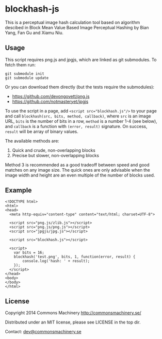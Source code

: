 blockhash-js
============

This is a perceptual image hash calculation tool based on algorithm descibed in
Block Mean Value Based Image Perceptual Hashing by Bian Yang, Fan Gu and Xiamu Niu.

Usage
-----

This script requires png.js and jpgjs, which are linked as
git submodules.  To fetch them run:

    git submodule init
    git submodule update

Or you can download them directly (but the tests require the submodules):

* https://github.com/devongovett/png.js
* https://github.com/notmasteryet/jpgjs

To use the script in a page, add `<script src="blockhash.js"/>` to
your page and call `blockhash(src, bits, method, callback)`, where
`src` is an image URL, `bits` is the number of bits in a row, `method`
is a number 1-4 (see below), and `callback` is a function with
`(error, result)` signature.  On success, `result` will be array of
binary values.

The available methods are:

1. Quick and crude, non-overlapping blocks
2. Precise but slower, non-overlapping blocks

Method 3 is recommended as a good tradeoff between speed and good
matches on any image size.  The quick ones are only advisable when the
image width and height are an even multiple of the number of blocks
used.


Example
-------

    <!DOCTYPE html>
    <html>
    <head>
      <meta http-equiv="content-type" content="text/html; charset=UTF-8">

      <script src="png.js/zlib.js"></script>
      <script src="png.js/png.js"></script>
      <script src="jpgjs/jpg.js"></script>

      <script src="blockhash.js"></script>

      <script>
        var bits = 16;
        blockhash('test.png', bits, 1, function(error, result) {
            console.log('hash: ' + result);
        });
      </script>
    </head>
    <body>
    </body>
    </html>

License
-------

Copyright 2014 Commons Machinery http://commonsmachinery.se/

Distributed under an MIT license, please see LICENSE in the top dir.

Contact: dev@commonsmachinery.se
